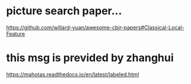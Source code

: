 # picture search paper...
https://github.com/willard-yuan/awesome-cbir-papers#Classical-Local-Feature

# this msg is previded by zhanghui
https://mahotas.readthedocs.io/en/latest/labeled.html
